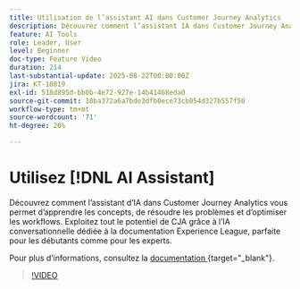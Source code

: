 ```yaml
---
title: Utilisation de l’assistant AI dans Customer Journey Analytics
description: Découvrez comment l’assistant IA dans Customer Journey Analytics vous permet d’apprendre les concepts, de résoudre les problèmes et d’optimiser les workflows.
feature: AI Tools
role: Leader, User
level: Beginner
doc-type: Feature Video
duration: 214
last-substantial-update: 2025-08-22T00:00:00Z
jira: KT-18819
exl-id: 518d895d-bb0b-4e72-927e-14b41468eda0
source-git-commit: 18ba372a6a7bde3dfb0ece73cb054d327b557f50
workflow-type: tm+mt
source-wordcount: '71'
ht-degree: 26%

---
```


# Utilisez [!DNL AI Assistant]

Découvrez comment l’assistant d’IA dans Customer Journey Analytics vous permet d’apprendre les concepts, de résoudre les problèmes et d’optimiser les workflows. Exploitez tout le potentiel de CJA grâce à l’IA conversationnelle dédiée à la documentation Experience League, parfaite pour les débutants comme pour les experts.

Pour plus d’informations, consultez la [&#x200B; documentation &#x200B;](https://experienceleague.adobe.com/en/docs/analytics-platform/using/cja-overview/cja-b2c-overview/ai-assistant){target="_blank"}.

>[!VIDEO](https://video.tv.adobe.com/v/3471136/?learn=on)
